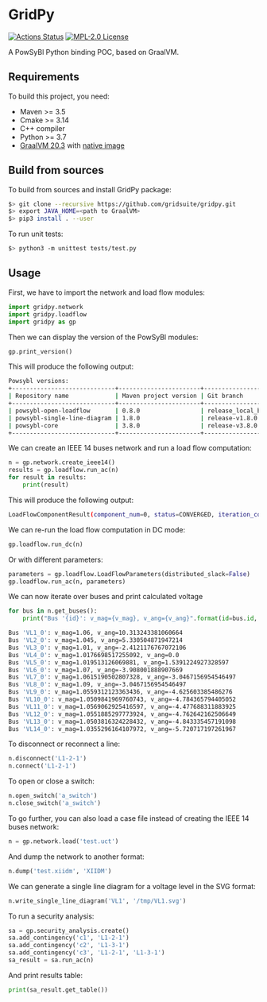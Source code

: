 # GridPy

[![Actions Status](https://github.com/gridsuite/gridpy/workflows/CI/badge.svg)](https://github.com/gridsuite/gridpy/actions)
[![MPL-2.0 License](https://img.shields.io/badge/license-MPL_2.0-blue.svg)](https://www.mozilla.org/en-US/MPL/2.0/)

A PowSyBl Python binding POC, based on GraalVM.


## Requirements

To build this project, you need:
- Maven >= 3.5
- Cmake >= 3.14
- C++ compiler
- Python >= 3.7
- [GraalVM 20.3](https://github.com/graalvm/graalvm-ce-builds/releases/tag/vm-20.3.0) with [native image](https://www.graalvm.org/reference-manual/native-image/#install-native-image)

## Build from sources

To build from sources and install GridPy package:
```bash
$> git clone --recursive https://github.com/gridsuite/gridpy.git
$> export JAVA_HOME=<path to GraalVM>
$> pip3 install . --user
```

To run unit tests:
```bash
$> python3 -m unittest tests/test.py
```

## Usage

First, we have to import the network and load flow modules:
```python
import gridpy.network
import gridpy.loadflow
import gridpy as gp
```

Then we can display the version of the PowSyBl modules:
```python
gp.print_version()
```

This will produce the following output:
```bash
Powsybl versions:
+-----------------------------+-----------------------+----------------------+------------------------------------------+-------------------------------+
| Repository name             | Maven project version | Git branch           | Git version                              | Build timestamp               |
+-----------------------------+-----------------------+----------------------+------------------------------------------+-------------------------------+
| powsybl-open-loadflow       | 0.8.0                 | release_local_branch | f9a97212f1dc8044ce594a955b99bd15d51166f0 | 2020-12-03T11:19:20.148+01:00 |
| powsybl-single-line-diagram | 1.8.0                 | release-v1.8.0       | 5f2ae361960b103859a59a398cb64b3feea3e6d5 | 2020-12-02T16:45:54.389+01:00 |
| powsybl-core                | 3.8.0                 | release-v3.8.0       | cc3a4fc671bc63d71af7d03b68f2e48b91fd2325 | 2020-12-02T10:34:03.925+01:00 |
+-----------------------------+-----------------------+----------------------+------------------------------------------+-------------------------------+
```

We can create an IEEE 14 buses network and run a load flow computation:
```python
n = gp.network.create_ieee14()
results = gp.loadflow.run_ac(n)
for result in results:
    print(result)
```

This will produce the following output:
```bash
LoadFlowComponentResult(component_num=0, status=CONVERGED, iteration_count=3, slack_bus_id='VL4_0', slack_bus_active_power_mismatch=-0.006081)
```

We can re-run the load flow computation in DC mode:
```python
gp.loadflow.run_dc(n)
```

Or with different parameters:
```python
parameters = gp.loadflow.LoadFlowParameters(distributed_slack=False)
gp.loadflow.run_ac(n, parameters)
```

We can now iterate over buses and print calculated voltage
```python
for bus in n.get_buses():
    print("Bus '{id}': v_mag={v_mag}, v_ang={v_ang}".format(id=bus.id, v_mag=bus.v_magnitude, v_ang=bus.v_angle))
```
```bash
Bus 'VL1_0': v_mag=1.06, v_ang=10.313243381060664
Bus 'VL2_0': v_mag=1.045, v_ang=5.330504871947214
Bus 'VL3_0': v_mag=1.01, v_ang=-2.4121176767072106
Bus 'VL4_0': v_mag=1.0176698517255092, v_ang=0.0
Bus 'VL5_0': v_mag=1.019513126069881, v_ang=1.5391224927328597
Bus 'VL6_0': v_mag=1.07, v_ang=-3.908001888907669
Bus 'VL7_0': v_mag=1.0615190502807328, v_ang=-3.0467156954546497
Bus 'VL8_0': v_mag=1.09, v_ang=-3.0467156954546497
Bus 'VL9_0': v_mag=1.0559312123363436, v_ang=-4.625603385486276
Bus 'VL10_0': v_mag=1.0509841969760743, v_ang=-4.784365794405052
Bus 'VL11_0': v_mag=1.0569062925416597, v_ang=-4.477688311883925
Bus 'VL12_0': v_mag=1.0551885297773924, v_ang=-4.762642162506649
Bus 'VL13_0': v_mag=1.0503816324228432, v_ang=-4.843335457191098
Bus 'VL14_0': v_mag=1.0355296164107972, v_ang=-5.720717197261967
```

To disconnect or reconnect a line:
```python
n.disconnect('L1-2-1')
n.connect('L1-2-1')
```

To open or close a switch:
```python
n.open_switch('a_switch')
n.close_switch('a_switch')
```

To go further, you can also load a case file instead of creating the IEEE 14 buses network:
```python
n = gp.network.load('test.uct')
```

And dump the network to another format:
```python
n.dump('test.xiidm', 'XIIDM')
```

We can generate a single line diagram for a voltage level in the SVG format:
```python
n.write_single_line_diagram('VL1', '/tmp/VL1.svg')
```

To run a security analysis:
```python
sa = gp.security_analysis.create()
sa.add_contingency('c1', 'L1-2-1')
sa.add_contingency('c2', 'L1-3-1')
sa.add_contingency('c3', 'L1-2-1', 'L1-3-1')
sa_result = sa.run_ac(n)
```

And print results table:
```python
print(sa_result.get_table())
```
